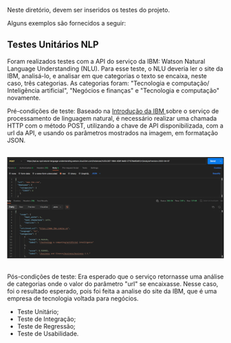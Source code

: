 Neste diretório, devem ser inseridos os testes do projeto.

Alguns exemplos são fornecidos a seguir:

## Testes Unitários NLP

Foram realizados testes com a API do serviço da IBM: Watson Natural Language Understanding (NLU). Para esse teste, o NLU deveria ler o site da IBM, analisá-lo, e analisar em que categorias o texto se encaixa, neste caso, três categorias. As categorias foram: "Tecnologia e computação/ Inteligência artificial", "Negócios e finanças" e "Tecnologia e computação" novamente.  

Pré-condições de teste: Baseado na <a href="https://cloud.ibm.com/apidocs/natural-language-understanding">Introdução da IBM <a/>sobre o serviço de processamento de linguagem natural, é necessário realizar uma chamada HTTP com o método POST, utilizando a chave de API disponibilizada, com a url da API, e usando os parâmetros mostrados na imagem, em formatação JSON.

<br>
<center>
  <img src="./img/teste-api-nlp.png"/>
</center>
<br>

Pós-condições de teste: Era esperado que o serviço retornasse uma análise de categorias onde o valor do parâmetro "url" se encaixasse. Nesse caso, foi o resultado esperado, pois foi feita a analise do site da IBM, que é uma empresa de tecnologia voltada para negócios. 


- Teste Unitário;
- Teste de Integração;
- Teste de Regressão;
- Teste de Usabilidade.
